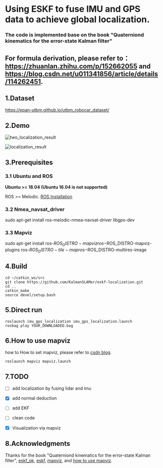 #               Using ESKF to fuse IMU and GPS data to achieve global     localization.

### The code is implemented base on the book "Quaterniond kinematics for the error-state Kalman filter"

## For formula derivation, please refer to：https://zhuanlan.zhihu.com/p/152662055  and https://blog.csdn.net/u011341856/article/details/114262451.

## 1.Dataset
https://epan-utbm.github.io/utbm_robocar_dataset/

## 2.Demo

![two_localization_result](D:\王威淇\项目总结\localization_github\doc\two_localization_result.png)

![localization_result](D:\王威淇\项目总结\localization_github\doc\localization_result.png)

## 3.Prerequisites

### 3.1 **Ubuntu** and **ROS**

**Ubuntu >= 18.04 (Ubuntu 16.04 is not supported)**

ROS    >= Melodic. [ROS Installation](http://wiki.ros.org/ROS/Installation)

### 3.2 Nmea_navsat_driver

sudo apt-get install ros-melodic-nmea-navsat-driver libgps-dev

### 3.3 Mapviz

sudo apt-get install ros-$ROS_DISTRO-mapviz ros-$ROS_DISTRO-mapviz-plugins ros-$ROS_DISTRO-tile-map ros-$ROS_DISTRO-multires-image

## 4.Build

```
cd ~/catkin_ws/src
git clone https://github.com/KalmanSLAMer/eskf-localization.git
cd ..
catkin_make
source devel/setup.bash
```

## 5.Direct run

```
roslaunch imu_gps_localization imu_gps_localization.launch
rosbag play YOUR_DOWNLOADED.bag
```

## 6.How to use mapviz

how to How to set mapviz, please refer to [csdn blog](https://blog.csdn.net/weixin_41281151/article/details/114046438).

```
roslaunch mapviz mapviz.launch
```

## 7.TODO

  - [ ] add localization by fusing lidar and imu

  - [x] add normal deduction

  - [ ] add EKF

  - [ ] clean code

  - [x] Visualization via mapviz

    

## 8.Acknowledgments

Thanks for the book "Quaterniond kinematics for the error-state Kalman filter", [eskf_qk](https://github.com/ydsf16/imu_gps_localization), [eskf](https://github.com/zm0612/eskf-gps-imu-fusion), [mapviz](https://github.com/swri-robotics/mapviz), and [how to use mapviz](https://blog.csdn.net/weixin_41281151/article/details/114046438).



